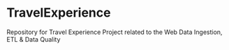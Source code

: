 # TravelExperience
Repository for Travel Experience Project related to the Web Data Ingestion, ETL & Data Quality
